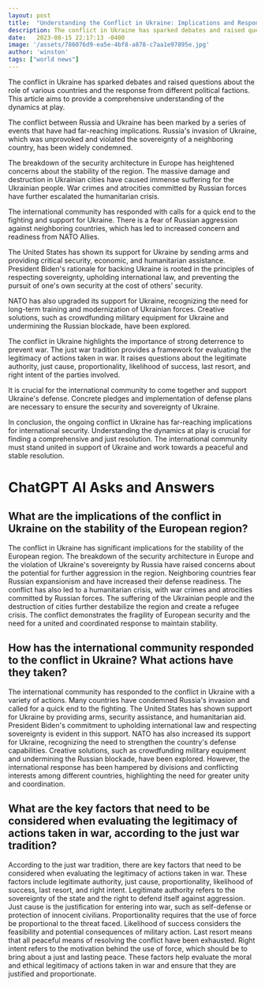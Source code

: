 ```yaml
---
layout: post
title:  "Understanding the Conflict in Ukraine: Implications and Response"
description: The conflict in Ukraine has sparked debates and raised questions about the role of various countries and the response from different political factions.
date:   2023-08-15 22:17:13 -0400
image: '/assets/786076d9-ea5e-4bf8-a878-c7aa1e97895e.jpg'
author: 'winston'
tags: ["world news"]
---
```


The conflict in Ukraine has sparked debates and raised questions about the role of various countries and the response from different political factions. This article aims to provide a comprehensive understanding of the dynamics at play.


The conflict between Russia and Ukraine has been marked by a series of events that have had far-reaching implications. Russia's invasion of Ukraine, which was unprovoked and violated the sovereignty of a neighboring country, has been widely condemned.


The breakdown of the security architecture in Europe has heightened concerns about the stability of the region. The massive damage and destruction in Ukrainian cities have caused immense suffering for the Ukrainian people. War crimes and atrocities committed by Russian forces have further escalated the humanitarian crisis.


The international community has responded with calls for a quick end to the fighting and support for Ukraine. There is a fear of Russian aggression against neighboring countries, which has led to increased concern and readiness from NATO Allies.


The United States has shown its support for Ukraine by sending arms and providing critical security, economic, and humanitarian assistance. President Biden's rationale for backing Ukraine is rooted in the principles of respecting sovereignty, upholding international law, and preventing the pursuit of one's own security at the cost of others' security.


NATO has also upgraded its support for Ukraine, recognizing the need for long-term training and modernization of Ukrainian forces. Creative solutions, such as crowdfunding military equipment for Ukraine and undermining the Russian blockade, have been explored.


The conflict in Ukraine highlights the importance of strong deterrence to prevent war. The just war tradition provides a framework for evaluating the legitimacy of actions taken in war. It raises questions about the legitimate authority, just cause, proportionality, likelihood of success, last resort, and right intent of the parties involved.


It is crucial for the international community to come together and support Ukraine's defense. Concrete pledges and implementation of defense plans are necessary to ensure the security and sovereignty of Ukraine.


In conclusion, the ongoing conflict in Ukraine has far-reaching implications for international security. Understanding the dynamics at play is crucial for finding a comprehensive and just resolution. The international community must stand united in support of Ukraine and work towards a peaceful and stable resolution.


# ChatGPT AI Asks and Answers
## What are the implications of the conflict in Ukraine on the stability of the European region?
The conflict in Ukraine has significant implications for the stability of the European region. The breakdown of the security architecture in Europe and the violation of Ukraine's sovereignty by Russia have raised concerns about the potential for further aggression in the region. Neighboring countries fear Russian expansionism and have increased their defense readiness. The conflict has also led to a humanitarian crisis, with war crimes and atrocities committed by Russian forces. The suffering of the Ukrainian people and the destruction of cities further destabilize the region and create a refugee crisis. The conflict demonstrates the fragility of European security and the need for a united and coordinated response to maintain stability.

## How has the international community responded to the conflict in Ukraine? What actions have they taken?
The international community has responded to the conflict in Ukraine with a variety of actions. Many countries have condemned Russia's invasion and called for a quick end to the fighting. The United States has shown support for Ukraine by providing arms, security assistance, and humanitarian aid. President Biden's commitment to upholding international law and respecting sovereignty is evident in this support. NATO has also increased its support for Ukraine, recognizing the need to strengthen the country's defense capabilities. Creative solutions, such as crowdfunding military equipment and undermining the Russian blockade, have been explored. However, the international response has been hampered by divisions and conflicting interests among different countries, highlighting the need for greater unity and coordination.

## What are the key factors that need to be considered when evaluating the legitimacy of actions taken in war, according to the just war tradition?
According to the just war tradition, there are key factors that need to be considered when evaluating the legitimacy of actions taken in war. These factors include legitimate authority, just cause, proportionality, likelihood of success, last resort, and right intent. Legitimate authority refers to the sovereignty of the state and the right to defend itself against aggression. Just cause is the justification for entering into war, such as self-defense or protection of innocent civilians. Proportionality requires that the use of force be proportional to the threat faced. Likelihood of success considers the feasibility and potential consequences of military action. Last resort means that all peaceful means of resolving the conflict have been exhausted. Right intent refers to the motivation behind the use of force, which should be to bring about a just and lasting peace. These factors help evaluate the moral and ethical legitimacy of actions taken in war and ensure that they are justified and proportionate.

